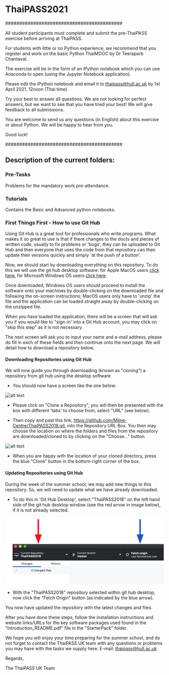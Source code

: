 # ThaiPASS2021


##########################################

All student participants must complete and submit the pre-ThaiPASS exercise before arriving at ThaiPASS.

For students with little or no Python experience, we recommend that you register and work on the basic Python ThaiMOOC by Dr Teeraparb Chantavat.

The exercise will be in the form of an iPython notebook which you can use Anaconda to open (using the Jupyter Notebook application).

Please edit the iPython notebook and email it to thaipass@hull.ac.uk  by 1st April 2021, 12noon (Thai time).

Try your best to answer all questions. We are not looking for perfect answers, but we want to see that you have tried your best! We will give feedback to all submissions.

You are welcome to send us any questions (in English) about this exercise or about Python. We will be happy to hear from you. 

Good luck!

##########################################



## Description of the current folders:

### Pre-Tasks
Problems for the mandatory work pre-attendance. 

### Tutorials
Contains the Basic and Advanced python notebooks.


### First Things First - How to use Git Hub

Using Git Hub is a great tool for professionals who write programs. What makes it so great to use is that if there changes to the docts and pieces of written code, usually to fix problems or 'bugs', they can be uploaded to Git Hub and then everyone that uses the code from that repository can then update their versions quickly and simply 'at the push of a button'.

Now, we should start by downloading everything on this repository. To do this we will use the git hub desktop software: for Apple MacOS users [click here](https://central.github.com/deployments/desktop/desktop/latest/darwin "Git Hub MacOS"), for Microsoft Windows OS users [click here](https://central.github.com/deployments/desktop/desktop/latest/win32 "Git Hub Windows OS"). 

Once downloaded, Windows OS users should proceed to install the software onto your machines by double-clicking on the downloaded file and following the on-screen instructions; MacOS users only have to 'unzip' the file and the application can be loaded straight away by double-clicking on the unzipped file. 

When you have loaded the application, there will be a screen that will ask you if you would like to "sign-in' into a Git Hub account, you may click on "skip this step" as it is not necessary.

The next screen will ask you to input your name and e-mail address, please do fill in each of these fields and then continue onto the next page. We will detail how to download a repository below. 

#### Downloading Repositories using Git Hub 

We will now guide you through downloading (known as "cloning") a repository from git hub using the desktop software

- You should now have a screen like the one below: 

![alt text](https://github.com/Milne-Centre/ThaiPASS2018/blob/master/ExampleOne.png "Screenshot of Git Hub GUI")

- Please click on "Clone a Repository", you will then be presented with the box with different 'tabs' to choose from, select "URL" (see below). 

- Then copy and past this link, https://github.com/Milne-Centre/ThaiPASS2018.git, into the Repository URL Box. You then may choose the location on where the folders and files from the repository are downloaded/cloned to by clicking on the "Choose..." button.

![alt text](https://github.com/Milne-Centre/ThaiPASS2018/blob/master/ExampleTwo.png "Screenshot of Clone a Repository Box GUI")

- When you are happy with the location of your cloned directory, press the blue "Clone" button in the bottom-right corner of the box.

#### Updating Repositories using Git Hub

During the week of the summer school, we may add new things to this repository. So, we will need to update what we have already downloaded.

- To do this in 'Git Hub Desktop', select "ThaiPASS2018" on the left hand side of the git hub desktop window (see the red arrow in image below), if it is not already selected.

![alt text](https://github.com/Milne-Centre/ThaiPASS2018/blob/master/updateghrepos.png "Screenshot of Updating a Repository with GUI")

- With the "ThaiPASS2018" repository selected within git hub desktop, now click the "Fetch Origin" button (as indicated by the blue arrow).

You now have updated the repository with the latest changes and files.

After you have done these steps, follow the installation instructions and website links/URLs for the key software packages used found in the "Introduction_README.pdf" file in the "StarterPack" folder.

We hope you will enjoy your time preparing for the summer school, and do not forget to contact the ThaiPASS UK team with any questions or problems you may have with the tasks we supply here. E-mail: thaipass@hull.ac.uk 

Regards,

The ThaiPASS UK Team





